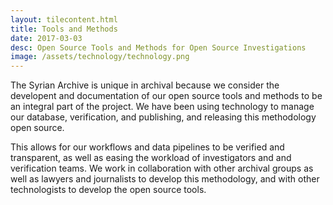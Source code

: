 ```yaml
---
layout: tilecontent.html
title: Tools and Methods
date: 2017-03-03
desc: Open Source Tools and Methods for Open Source Investigations
image: /assets/technology/technology.png
---
```


The Syrian Archive is unique in archival because we consider the developent and documentation of our open source tools and methods to be an integral part of the project. We have been using technology to manage our database, verification, and publishing, and releasing this methodology open source.

This allows for our workflows and data pipelines to be verified and transparent, as well as easing the workload of investigators and and verification teams.
We work in collaboration with other archival groups as well as lawyers and journalists to develop this methodology, and with other technologists to develop the open source tools.
